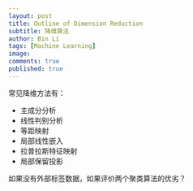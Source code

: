 ```yaml
---
layout: post
title: Outline of Dimension Reduction
subtitle: 降维算法
author: Bin Li
tags: [Machine Learning]
image: 
comments: true
published: true
---
```


常见降维方法有：
* 主成分分析
* 线性判别分析
* 等距映射
* 局部线性嵌入
* 拉普拉斯特征映射
* 局部保留投影

如果没有外部标签数据，如果评价两个聚类算法的优劣？